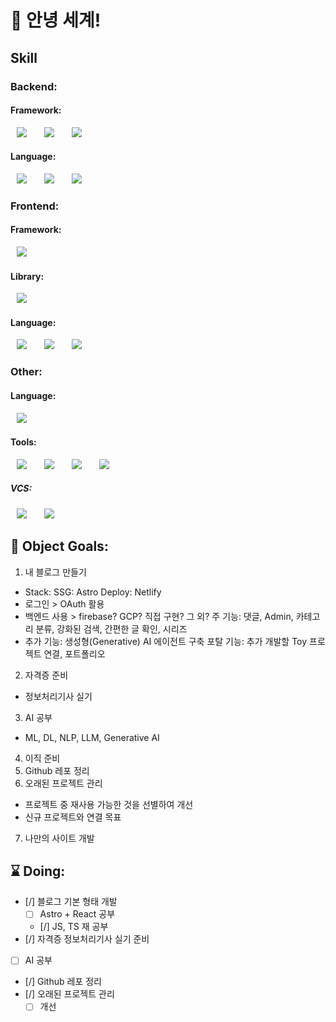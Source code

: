 <!--
**adasey/adasey** is a ✨ _special_ ✨ repository because its `README.md` (this file) appears on your GitHub profile.

Here are some ideas to get you started:

- 🔭 I’m currently working on ...
- 🌱 I’m currently learning ...
- 👯 I’m looking to collaborate on ...
- 🤔 I’m looking for help with ...
- 💬 Ask me about ...
- 📫 How to reach me: ...
- 😄 Pronouns: ...
- ⚡ Fun fact: ...
-->

# 🔭 안녕 세계!
## Skill
### Backend:
#### Framework:
<img src="https://img.shields.io/badge/SpringFramework-6DB33F?style=flat-square&logo=Spring&logoColor=white" style="height : auto; margin-left : 10px; margin-right : 10px;"/></a>&nbsp;
<img src="https://img.shields.io/badge/MyBatis-000000?style=flat-square" style="height : auto; margin-left : 10px; margin-right : 10px;"/></a>&nbsp;
<img src="https://img.shields.io/badge/QueryDSL-000000?style=flat-square" style="height : auto; margin-left : 10px; margin-right : 10px;"/></a>&nbsp;
#### Language:
<img src="https://img.shields.io/badge/Java-000000?style=flat-square&logo=OpenJDK&logoColor=white" style="height : auto; margin-left : 10px; margin-right : 10px;"/></a>&nbsp;
<img src="https://img.shields.io/badge/OracleDB-F80000?style=flat-square" style="height : auto; margin-left : 10px; margin-right : 10px;"/></a>&nbsp;
<img src="https://img.shields.io/badge/MySQL-4479A1?style=flat-square&logo=MySQL&logoColor=white" style="height : auto; margin-left : 10px; margin-right : 10px;"/></a>&nbsp;

### Frontend:
#### Framework:
<img src="https://img.shields.io/badge/Vuejs-4FC08D?style=flat-square&logo=vuedotjs&logoColor=white" style="height : auto; margin-left : 10px; margin-right : 10px;"/></a>&nbsp;
#### Library:
<img src="https://img.shields.io/badge/React-61DAFB?style=flat-square&logo=react&logoColor=white" style="height : auto; margin-left : 10px; margin-right : 10px;"/></a>&nbsp;
#### Language:
<img src="https://img.shields.io/badge/HTML5-E34F26?style=flat-square&logo=HTML5&logoColor=white" style="height : auto; margin-left : 10px; margin-right : 10px;"/></a>&nbsp;
<img src="https://img.shields.io/badge/CSS3-1572B6?style=flat-square&logo=CSS3&logoColor=white" style="height : auto; margin-left : 10px; margin-right : 10px;"/></a>&nbsp;
<img src="https://img.shields.io/badge/JavaScript-F7DF1E?style=flat-square&logo=JavaScript&logoColor=white" style="height : auto; margin-left : 10px; margin-right : 10px;"/></a>&nbsp;

### Other:
#### Language:
<img src="https://img.shields.io/badge/Python-3776AB?style=flat-square&logo=python&logoColor=white" style="height : auto; margin-left : 10px; margin-right : 10px;"/></a>&nbsp;
#### Tools:
<img src="https://img.shields.io/badge/DBeaver-382923?style=flat-square&logo=dbeaver&logoColor=white" style="height : auto; margin-left : 10px; margin-right : 10px;"/></a>&nbsp;
<img src="https://img.shields.io/badge/Intellij-000000?style=flat-square&logo=intellijidea&logoColor=white" style="height : auto; margin-left : 10px; margin-right : 10px;"/></a>&nbsp;
<img src="https://img.shields.io/badge/Docker-2496ED?style=flat-square&logo=docker&logoColor=white" style="height : auto; margin-left : 10px; margin-right : 10px;"/></a>&nbsp;
<img src="https://img.shields.io/badge/VSCode-3B99FC?style=flat-square" style="height : auto; margin-left : 10px; margin-right : 10px;"/></a>&nbsp;
##### VCS:
<img src="https://img.shields.io/badge/SVN-3E7FC1?style=flat-square" style="height : auto; margin-left : 10px; margin-right : 10px;"/></a>&nbsp;
<img src="https://img.shields.io/badge/Git-F05032?style=flat-square&logo=git&logoColor=white" style="height : auto; margin-left : 10px; margin-right : 10px;"/></a>&nbsp;

## 🎯 Object Goals:
1. 내 블로그 만들기
  - Stack:
    SSG: Astro
    Deploy: Netlify
  - 로그인 > OAuth 활용
  - 백엔드 사용 > firebase? GCP? 직접 구현? 그 외?
    주 기능: 댓글, Admin, 카테고리 분류, 강화된 검색, 간편한 글 확인, 시리즈
  - 추가 기능: 생성형(Generative) AI 에이전트 구축
    포탈 기능: 추가 개발할 Toy 프로젝트 연결, 포트폴리오
2. 자격증 준비
  - 정보처리기사 실기
3. AI 공부
  - ML, DL, NLP, LLM, Generative AI
4. 이직 준비
5. Github 레포 정리
6. 오래된 프로젝트 관리
  - 프로젝트 중 재사용 가능한 것을 선별하여 개선
  - 신규 프로젝트와 연결 목표
7. 나만의 사이트 개발

## ⌛️ Doing:
- [/] 블로그 기본 형태 개발
  - [ ] Astro + React 공부
  - [/] JS, TS 재 공부
- [/] 자격증 정보처리기사 실기 준비
- [ ] AI 공부
- [/] Github 레포 정리
- [/] 오래된 프로젝트 관리
  - [ ] 개선
